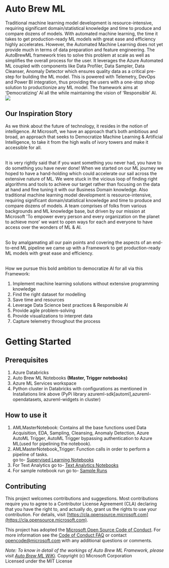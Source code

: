 # Auto Brew ML
Traditional machine learning model development is resource-intensive, requiring significant domain/statistical knowledge and time to produce and compare dozens of models. 
With automated machine learning, the time it takes to get production-ready ML models with great ease and efficiency highly accelerates. However, the Automated Machine Learning does not yet provide much in terms of data preparation and feature engineering. 
The AutoBrewML  framework tries to solve this problem at scale as well as simplifies the overall process for the user. It leverages the Azure Automated ML coupled with components like Data Profiler, Data Sampler, Data Cleanser, Anomaly Detector which ensures quality data as a critical pre-step for building the ML model. This is powered with Telemetry, DevOps and Power BI integration, thus providing the users with a one-stop shop solution to productionize any ML model. The framework aims at ‘Democratizing’ AI all the while maintaining the vision of ‘Responsible’ AI.
<br/>
![](https://github.com/microsoft/AcceleratedML/blob/e02bbbe4f5d036607de5d1a494f872960f2f1fba/Resources/Pipeline.png)

## Our Inspiration Story
As we think about the future of technology, it resides in the notion of intelligence. At Microsoft, we have an approach that’s both ambitious and broad, an approach that seeks to Democratize Machine Learning & Artificial Intelligence, to take it from the high walls of ivory towers and make it accessible for all.

<br/>It is very rightly said that if you want something you never had, you have to do something you have never done! When we started on our ML journey we hoped to have a hand-holding which could accelerate our sail across the extensive nature of ML. We were stuck in the vicious loop of finding right algorithms and tools to achieve our target rather than focusing on the data at hand and fine tuning it with our Business Domain knowledge. Also traditional machine learning model development is resource-intensive, requiring significant domain/statistical knowledge and time to produce and compare dozens of models.  A team comprises of folks from various backgrounds and ML knowledge base, but driven by our mission at Microsoft 'To empower every person and every organization on the planet to achieve more' we want to open ways for each and everyone to have access over the wonders of ML & AI.

<br/>So by amalgamating all our pain points and covering the aspects of an end-to-end ML pipeline we came up with a Framework to get production-ready ML models with great ease and efficiency.

<br/>How we pursue this bold ambition to democratize AI for all via this Framework:
   1. Implement machine learning solutions without extensive programming knowledge
   2. Find the right dataset for modelling
   3. Save time and resources
   4. Leverage Data Science best practices & Responsible AI
   5. Provide agile problem-solving
   6. Provide visualizations to interpret data
   7. Capture telemetry throughout the process

# Getting Started
## Prerequisites 
   1. Azure Databricks 
   2. Auto Brew ML Notebooks **(Master, Trigger notebooks)**
   3. Azure ML Services workspace 
   4. Python cluster in Databricks with configurations as mentioned in Installations link above (PyPi library azureml-sdk[automl],azureml-opendatasets, azureml-widgets in cluster) 
   
## How to use it
1. AMLMasterNotebook: Contains all the base functions used Data Acquisition, EDA, Sampling, Cleansing, Anomaly Detection, Azure AutoML Trigger, AutoML Trigger bypassing authentication to Azure ML(used for pipelining the notebook). 
2. AMLMasterNotebook_Trigger: Function calls in order to perform a pipeline of tasks. 
<br/>go to- [Supervised Learning Notebooks](https://github.com/microsoft/AutoBrewML/tree/main/Notebooks/Supervised%20Machine%20Learning)
3. For Text Analytics go to- [Text Analytics Notebooks](https://github.com/microsoft/AutoBrewML/tree/main/Notebooks/Text%20Analytics)
4. For sample notebook run go to- [Sample Runs](https://github.com/microsoft/AutoBrewML/wiki/Sample-Runs)

## Contributing
This project welcomes contributions and suggestions. Most contributions require you to agree to a Contributor License Agreement (CLA) declaring that you have the right to, and actually do, grant us the rights to use your contribution. For details, visit [https://cla.opensource.microsoft.com](https://cla.opensource.microsoft.com).

This project has adopted the [Microsoft Open Source Code of Conduct](https://cla.opensource.microsoft.com/). For more information see the [Code of Conduct FAQ](https://opensource.microsoft.com/codeofconduct/) or contact [opencode@microsoft.com](mailto:opencode@microsoft.com?) with any additional questions or comments.
<br/>

*Note: To know in detail of the workings of Auto Brew ML Framework, please visit [Auto Brew ML WiKi](https://github.com/microsoft/AutoBrewML/wiki).*
Copyright (c) Microsoft Corporation
<br/>Licensed under the MIT License
